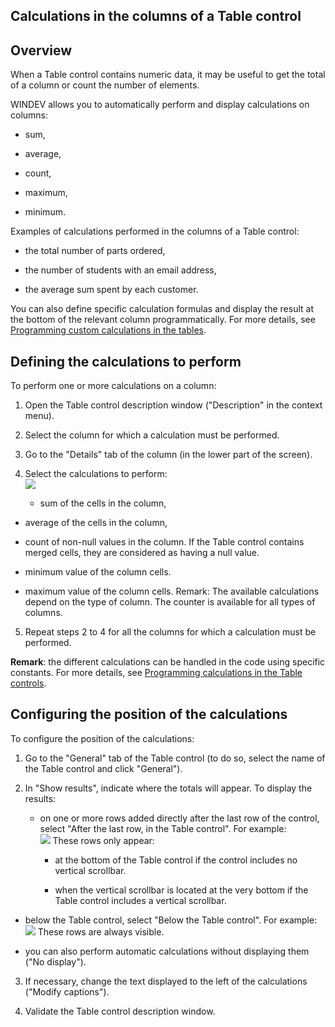 
## Calculations in the columns of a Table control
			



<a name="NOTE1"></a>
<a name="NOTE1_1"></a>


## Overview
<a name="overview_ELTTEXTE000148"></a>
When a Table control contains numeric data, it may be useful to get the total of a column or count the number of elements.

WINDEV allows you to automatically perform and display calculations on columns: 

- sum, 

- average,

- count, 

- maximum,

- minimum.




Examples of calculations performed in the columns of a Table control:

- the total number of parts ordered,

- the number of students with an email address,

- the average sum spent by each customer.




You can also define specific calculation formulas and display the result at the bottom of the relevant column programmatically. For more details, see [Programming custom calculations in the tables](../WDChamp/1013331.md). 

<a name="NOTE2"></a>
<a name="NOTE2_1"></a>


## Defining the calculations to perform
<a name="defining_the_calculations_perform_ELTTEXTE000172"></a>
To perform one or more calculations on a column: 

1. Open the Table control description window ("Description" in the context menu).

2. Select the column for which a calculation must be performed.

3. Go to the "Details" tab of the column (in the lower part of the screen).

4. Select the calculations to perform: <br>![](https://doc.pcsoft.fr/en-US/images/image.awp?langid=3&name=TotauxTable.gif)


	- sum of the cells in the column,

- average of the cells in the column,

- count of non-null values in the column. If the Table control contains merged cells, they are considered as having a null value.

- minimum value of the column cells.

- maximum value of the column cells. Remark: The available calculations depend on the type of column. The counter is available for all types of columns. 

5. Repeat steps 2 to 4 for all the columns for which a calculation must be performed.




**Remark**: the different calculations can be handled in the code using specific constants. For more details, see [Programming calculations in the Table controls](../WDChamp/1013248.md).

<a name="NOTE3"></a>
<a name="NOTE3_1"></a>


## Configuring the position of the calculations
<a name="configuring_the_position_the_calculations_ELTTEXTE000196"></a>
To configure the position of the calculations: 

1. Go to the "General" tab of the Table control (to do so, select the name of the Table control and click "General").

2. In "Show results", indicate where the totals will appear. To display the results:

	- on one or more rows added directly after the last row of the control, select "After the last row, in the Table control".
			For example:<br>![](https://doc.pcsoft.fr/en-US/images/image.awp?langid=3&name=calculTableLignesAjoutees.gif)
These rows only appear:

		- at the bottom of the Table control if the control includes no vertical scrollbar.

		- when the vertical scrollbar is located at the very bottom if the Table control includes a vertical scrollbar.




- below the Table control, select "Below the Table control".
			For example:<br>![](https://doc.pcsoft.fr/en-US/images/image.awp?langid=3&name=CalculTableSousTable.gif)
These rows are always visible.

- you can also perform automatic calculations without displaying them ("No display").

3. If necessary, change the text displayed to the left of the calculations ("Modify captions").

4. Validate the Table control description window.






